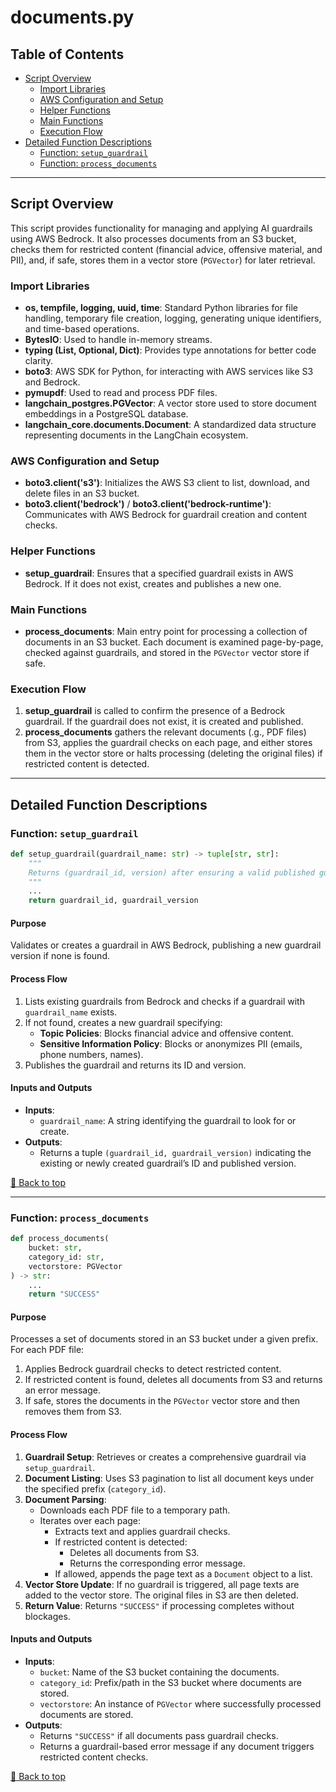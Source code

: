 # documents.py

## Table of Contents <a name="table-of-contents"></a>
- [Script Overview](#script-overview)
  - [Import Libraries](#import-libraries)
  - [AWS Configuration and Setup](#aws-configuration-and-setup)
  - [Helper Functions](#helper-functions)
  - [Main Functions](#main-functions)
  - [Execution Flow](#execution-flow)
- [Detailed Function Descriptions](#detailed-function-descriptions)
  - [Function: `setup_guardrail`](#setup_guardrail)
  - [Function: `process_documents`](#process_documents)

---

## Script Overview <a name="script-overview"></a>
This script provides functionality for managing and applying AI guardrails using AWS Bedrock. It also processes documents from an S3 bucket, checks them for restricted content (financial advice, offensive material, and PII), and, if safe, stores them in a vector store (`PGVector`) for later retrieval.

### Import Libraries <a name="import-libraries"></a>
- **os, tempfile, logging, uuid, time**: Standard Python libraries for file handling, temporary file creation, logging, generating unique identifiers, and time-based operations.
- **BytesIO**: Used to handle in-memory streams.
- **typing (List, Optional, Dict)**: Provides type annotations for better code clarity.
- **boto3**: AWS SDK for Python, for interacting with AWS services like S3 and Bedrock.
- **pymupdf**: Used to read and process PDF files.
- **langchain_postgres.PGVector**: A vector store used to store document embeddings in a PostgreSQL database.
- **langchain_core.documents.Document**: A standardized data structure representing documents in the LangChain ecosystem.

### AWS Configuration and Setup <a name="aws-configuration-and-setup"></a>
- **boto3.client('s3')**: Initializes the AWS S3 client to list, download, and delete files in an S3 bucket.
- **boto3.client('bedrock')** / **boto3.client('bedrock-runtime')**: Communicates with AWS Bedrock for guardrail creation and content checks.

### Helper Functions <a name="helper-functions"></a>
- **setup_guardrail**: Ensures that a specified guardrail exists in AWS Bedrock. If it does not exist, creates and publishes a new one.

### Main Functions <a name="main-functions"></a>
- **process_documents**: Main entry point for processing a collection of documents in an S3 bucket. Each document is examined page-by-page, checked against guardrails, and stored in the `PGVector` vector store if safe.

### Execution Flow <a name="execution-flow"></a>
1. **setup_guardrail** is called to confirm the presence of a Bedrock guardrail. If the guardrail does not exist, it is created and published.
2. **process_documents** gathers the relevant documents (.g., PDF files) from S3, applies the guardrail checks on each page, and either stores them in the vector store or halts processing (deleting the original files) if restricted content is detected.

---

## Detailed Function Descriptions <a name="detailed-function-descriptions"></a>

### Function: `setup_guardrail` <a name="setup_guardrail"></a>
```python
def setup_guardrail(guardrail_name: str) -> tuple[str, str]:
    """
    Returns (guardrail_id, version) after ensuring a valid published guardrail exists.
    """
    ...
    return guardrail_id, guardrail_version
```
#### Purpose
Validates or creates a guardrail in AWS Bedrock, publishing a new guardrail version if none is found.

#### Process Flow
1. Lists existing guardrails from Bedrock and checks if a guardrail with `guardrail_name` exists.
2. If not found, creates a new guardrail specifying:
   - **Topic Policies**: Blocks financial advice and offensive content.
   - **Sensitive Information Policy**: Blocks or anonymizes PII (emails, phone numbers, names).
3. Publishes the guardrail and returns its ID and version.

#### Inputs and Outputs
- **Inputs**:
  - `guardrail_name`: A string identifying the guardrail to look for or create.
- **Outputs**:
  - Returns a tuple `(guardrail_id, guardrail_version)` indicating the existing or newly created guardrail’s ID and published version.

[🔼 Back to top](#table-of-contents)

---

### Function: `process_documents` <a name="process_documents"></a>
```python
def process_documents(
    bucket: str,
    category_id: str, 
    vectorstore: PGVector
) -> str:
    ...
    return "SUCCESS"
```
#### Purpose
Processes a set of documents stored in an S3 bucket under a given prefix. For each PDF file:
1. Applies Bedrock guardrail checks to detect restricted content.
2. If restricted content is found, deletes all documents from S3 and returns an error message.
3. If safe, stores the documents in the `PGVector` vector store and then removes them from S3.

#### Process Flow
1. **Guardrail Setup**: Retrieves or creates a comprehensive guardrail via `setup_guardrail`.
2. **Document Listing**: Uses S3 pagination to list all document keys under the specified prefix (`category_id`).
3. **Document Parsing**:
   - Downloads each PDF file to a temporary path.
   - Iterates over each page:
     - Extracts text and applies guardrail checks.
     - If restricted content is detected:
       - Deletes all documents from S3.
       - Returns the corresponding error message.
     - If allowed, appends the page text as a `Document` object to a list.
4. **Vector Store Update**: If no guardrail is triggered, all page texts are added to the vector store. The original files in S3 are then deleted.
5. **Return Value**: Returns `"SUCCESS"` if processing completes without blockages.

#### Inputs and Outputs
- **Inputs**:
  - `bucket`: Name of the S3 bucket containing the documents.
  - `category_id`: Prefix/path in the S3 bucket where documents are stored.
  - `vectorstore`: An instance of `PGVector` where successfully processed documents are stored.
- **Outputs**:
  - Returns `"SUCCESS"` if all documents pass guardrail checks.
  - Returns a guardrail-based error message if any document triggers restricted content checks.

[🔼 Back to top](#table-of-contents)
